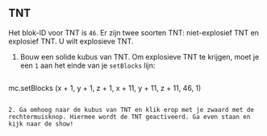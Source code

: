 ## TNT

Het blok-ID voor TNT is `46`. Er zijn twee soorten TNT: niet-explosief TNT en explosief TNT. U wilt explosieve TNT.

1. Bouw een solide kubus van TNT. Om explosieve TNT te krijgen, moet je een `1` aan het einde van je `setBlocks` lijn:
    
    ```python
mc.setBlocks (x + 1, y + 1, z + 1, x + 11, y + 11, z + 11, 46, 1)
```

2. Ga omhoog naar de kubus van TNT en klik erop met je zwaard met de rechtermuisknop. Hiermee wordt de TNT geactiveerd. Ga even staan ​​en kijk naar de show!
